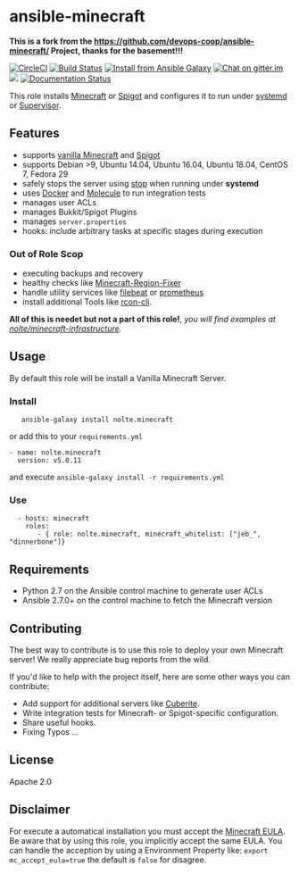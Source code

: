 # ansible-minecraft


**This is a fork from the https://github.com/devops-coop/ansible-minecraft/ Project, thanks for the basement!!!**


[![CircleCI](https://circleci.com/gh/nolte/ansible-minecraft.svg?style=svg)](https://circleci.com/gh/nolte/ansible-minecraft) [![Build Status](https://travis-ci.org/nolte/ansible-minecraft.svg?branch=develop)](https://travis-ci.org/nolte/ansible-minecraft) [![Install from Ansible Galaxy](https://img.shields.io/badge/role-nolte.minecraft-blue.svg)](https://galaxy.ansible.com/nolte/minecraft) [![Chat on gitter.im](https://badges.gitter.im/gitterHQ/gitter.png)](https://gitter.im/devops-coop/ansible-minecraft) [![](https://img.shields.io/github/release/nolte/ansible-minecraft.svg)](https://github.com/nolte/ansible-minecraft) [![Documentation Status](https://readthedocs.org/projects/ansible-minecraft/badge/?version=master)](https://ansible-minecraft.readthedocs.io/en/master)


This role installs [Minecraft](https://minecraft.net/) or [Spigot](https://www.spigotmc.org/) and configures it to run under [systemd](https://wiki.freedesktop.org/www/Software/systemd/) or [Supervisor](http://supervisord.org/).


## Features

-  supports [vanilla Minecraft](https://minecraft.net) and [Spigot](https://spigotmc.org/)
-  supports Debian >9, Ubuntu 14.04, Ubuntu 16.04, Ubuntu 18.04, CentOS 7, Fedora 29
-  safely stops the server using [stop](http://minecraft.gamepedia.com/Commands#stop) when running under **systemd**
-  uses [Docker](https://www.docker.com/) and [Molecule](https://molecule.readthedocs.io/) to run integration tests
-  manages user ACLs
-  manages Bukkit/Spigot Plugins
-  manages ``server.properties``
-  hooks: include arbitrary tasks at specific stages during execution

### Out of Role Scop

- executing backups and recovery
- healthy checks like [Minecraft-Region-Fixer](https://github.com/Fenixin/Minecraft-Region-Fixer)
- handle utility services like [filebeat](https://www.elastic.co/de/products/beats/filebeat) or [prometheus](https://github.com/prometheus/node_exporter)
- install additional Tools like [rcon-cli](https://github.com/itzg/rcon-cli).

**All of this is needet but not a part of this role!**, _you will find examples at [nolte/minecraft-infrastructure](https://github.com/nolte/minecraft-infrastructure)._

## Usage

 By default this role will be install a Vanilla Minecraft Server.

### Install

```
   ansible-galaxy install nolte.minecraft
```

or add this to your ``requirements.yml``

```
- name: nolte.minecraft
  version: v5.0.11
```

and execute ``ansible-galaxy install -r requirements.yml``

### Use

```
  - hosts: minecraft
    roles:
       - { role: nolte.minecraft, minecraft_whitelist: ["jeb_", "dinnerbone"]}
```

## Requirements

-  Python 2.7 on the Ansible control machine to generate user ACLs
-  Ansible 2.7.0+ on the control machine to fetch the Minecraft version


## Contributing

The best way to contribute is to use this role to deploy your own Minecraft server! We really appreciate bug reports from the wild.

If you'd like to help with the project itself, here are some other ways you can contribute:

-  Add support for additional servers like [Cuberite](https://cuberite.org/).
-  Write integration tests for Minecraft- or Spigot-specific configuration.
-  Share useful hooks.
-  Fixing Typos ...

## License

Apache 2.0

## Disclaimer

For execute a automatical installation you must accept the [Minecraft EULA](https://account.mojang.com/documents/minecraft_eula). Be aware that by using this role, you implicitly accept the same EULA.
You can handle the acception by using a Environment Property like: ``export mc_accept_eula=true`` the default is ``false`` for disagree.

